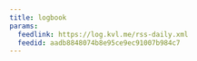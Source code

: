 ```yaml
---
title: logbook
params:
  feedlink: https://log.kvl.me/rss-daily.xml
  feedid: aadb8848074b8e95ce9ec91007b984c7
---
```

